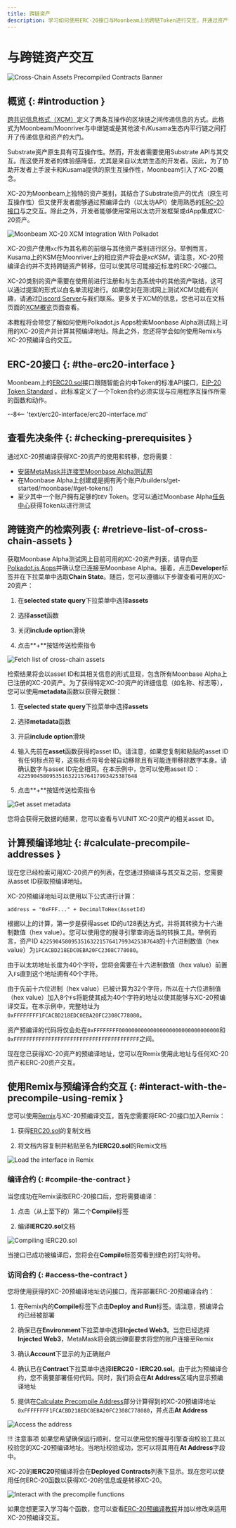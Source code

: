 ```yaml
---
title: 跨链资产
description: 学习如何使用ERC-20接口与Moonbeam上的跨链Token进行交互，并通过资产预编译合约在Moonbase Alpha测试网上查看其流程
---
```


# 与跨链资产交互

![Cross-Chain Assets Precompiled Contracts Banner](/images/builders/xcm/xc20/overview/xc20-banner.png)

## 概览 {: #introduction } 

[跨共识信息格式（XCM）](https://wiki.polkadot.network/docs/learn-crosschain)定义了两条互操作的区块链之间传递信息的方式。此格式为Moonbeam/Moonriver与中继链或是其他波卡/Kusama生态内平行链之间打开了传递信息和资产的大门。

Substrate资产原生具有可互操作性。然而，开发者需要使用Substrate API与其交互。而这使开发者的体验感降低，尤其是来自以太坊生态的开发者。因此，为了协助开发者上手波卡和Kusama提供的原生互操作性，Moonbeam引入了XC-20概念。

XC-20为Moonbeam上独特的资产类别，其结合了Substrate资产的优点（原生可互操作性）但又使开发者能够通过预编译合约（以太坊API）使用熟悉的[ERC-20接口](https://github.com/PureStake/moonbeam/blob/master/precompiles/assets-erc20/ERC20.sol)与之交互。除此之外，开发者能够使用常用以太坊开发框架或dApp集成XC-20资产。

![Moonbeam XC-20 XCM Integration With Polkadot](/images/builders/xcm/overview/overview-4.png)

XC-20资产使用`xc`作为其名称的前缀与其他资产类别进行区分。举例而言，Kusama上的KSM在Moonriver上的相应资产将会是*xcKSM*。请注意，XC-20预编译合约并不支持跨链资产转移，但可以使其尽可能接近标准的ERC-20接口。

XC-20类别的资产需要在使用前进行注册和与生态系统中的其他资产联结，这可以通过提案的形式以白名单流程进行。如果您对在测试网上测试XCM功能有兴趣，请通过[Discord Server](https://discord.gg/PfpUATX)与我们联系。更多关于XCM的信息，您也可以在文档页面的[XCM概览](/builders/xcm/overview/)页面查看。

本教程将会带您了解如何使用Polkadot.js Apps检索Moonbase Alpha测试网上可用的XC-20资产并计算其预编译地址。除此之外，您还将学会如何使用Remix与XC-20预编译合约交互。

## ERC-20接口 {: #the-erc20-interface }

Moonbeam上的[ERC20.sol](https://github.com/PureStake/moonbeam/blob/master/precompiles/assets-erc20/ERC20.sol)接口跟随智能合约中Token的标准API接口，[EIP-20 Token Standard](https://eips.ethereum.org/EIPS/eip-20) 。此标准定义了一个Token合约必须实现与应用程序互操作所需的函数和动作。

--8<-- 'text/erc20-interface/erc20-interface.md'

## 查看先决条件 {: #checking-prerequisites } 

通过XC-20预编译获得XC-20资产的使用和转移，您将需要：

- [安装MetaMask并连接至Moonbase Alpha测试网](/tokens/connect/metamask/)
- 在Moonbase Alpha上创建或是拥有两个账户/builders/get-started/moonbase/#get-tokens/)
- 至少其中一个账户拥有足够的`DEV` Token。您可以通过Moonbase Alpha[任务中心](/builders/get-started/moonbase/#get-tokens/)获得Token以进行测试

## 跨链资产的检索列表 {: #retrieve-list-of-cross-chain-assets }

获取Moonbase Alpha测试网上目前可用的XC-20资产列表，请导向至[Polkadot.js Apps](https://polkadot.js.org/apps/?rpc=wss%3A%2F%2Fwss.api.moonbase.moonbeam.network#/explorer)并确认您已连接至Moonbase Alpha。接着，点击**Developer**标签并在下拉菜单中选取**Chain State**。随后，您可以遵循以下步骤查看可用的XC-20资产：

1. 在**selected state query**下拉菜单中选择**assets**

2. 选择**asset**函数

3. 关闭**include option**滑块

4. 点击**+**按钮传送检索指令

![Fetch list of cross-chain assets](/images/builders/xcm/xc20/overview/xc20-1.png)

检索结果将会以asset ID和其相关信息的形式显现，包含所有Moonbase Alpha上已注册的XC-20资产。为了获得特定XC-20资产的详细信息（如名称、标志等），您可以使用**metadata**函数以获得元数据：

1. 在**selected state query**下拉菜单中选择**assets**

2. 选择**metadata**函数

3. 开启**include option**滑块

4. 输入先前在**asset**函数获得的asset ID。请注意，如果您复制和粘贴的asset ID有任何标点符号，这些标点符号会被自动移除且有可能连带移除数字本身。请确认数字与asset ID完全相同。在本示例中，您可以使用asset ID：`42259045809535163221576417993425387648`

5. 点击**+**按钮传送检索指令

![Get asset metadata](/images/builders/xcm/xc20/overview/xc20-2.png)

您将会获得元数据的结果，您可以查看与VUNIT XC-20资产的相关asset ID。

## 计算预编译地址 {: #calculate-precompile-addresses }

现在您已经检索可用XC-20资产的列表，在您通过预编译与其交互之前，您需要从asset ID获取预编译地址。

XC-20预编译地址可以使用以下公式进行计算：

```
address = "0xFFF..." + DecimalToHex(AssetId)
```

根据以上的计算，第一步是获得asset ID的u128表达方式，并将其转换为十六进制数值（hex value）。您可以使用您的搜寻引擎查询适当的转换工具。举例而言，资产ID `42259045809535163221576417993425387648`的十六进制数值（hex value）为`1FCACBD218EDC0EBA20FC2308C778080`。

由于以太坊地址长度为40个字符，您将会需要在十六进制数值（hex value）前置入`F`s直到这个地址拥有40个字符。

由于先前十六位进制（hex value）已被计算为32个字符，所以在十六位进制值（hex value）加入8个`F`s将能使其成为40个字符的地址以使其能够与XC-20预编译交互。在本示例中，完整地址为`0xFFFFFFFF1FCACBD218EDC0EBA20FC2308C778080`。

资产预编译的代码将仅会处在`0xFFFFFFFF00000000000000000000000000000000`和`0xFFFFFFFFFFFFFFFFFFFFFFFFFFFFFFFFFFFFFFFF`之间。

现在您已获得XC-20资产的预编译地址，您可以在Remix使用此地址与任何XC-20资产和ERC-20资产交互。

## 使用Remix与预编译合约交互 {: #interact-with-the-precompile-using-remix }

您可以使用[Remix](https://remix.ethereum.org/)与XC-20预编译交互，首先您需要将ERC-20接口加入Remix：

1. 获得[ERC20.sol](https://github.com/PureStake/moonbeam/blob/master/precompiles/assets-erc20/ERC20.sol)的复制文档

2. 将文档内容复制并粘贴至名为**IERC20.sol**的Remix文档

![Load the interface in Remix](/images/builders/xcm/xc20/overview/xc20-3.png)

### 编译合约 {: #compile-the-contract }

当您成功在Remix读取ERC-20接口后，您将需要编译：

1. 点击（从上至下的）第二个**Compile**标签

2. 编译**IERC20.sol**文档

![Compiling IERC20.sol](/images/builders/xcm/xc20/overview/xc20-4.png)

当接口已成功被编译后，您将会在**Compile**标签旁看到绿色的打勾符号。

### 访问合约 {: #access-the-contract }

您将使用获得的XC-20预编译地址访问接口，而非部署ERC-20预编译合约：

1. 在Remix内的**Compile**标签下点击**Deploy and Run**标签。请注意，预编译合约已经被部署

2. 确保已在**Environment**下拉菜单中选择**Injected Web3**。当您已经选择**Injected Web3**，MetaMask将会跳出弹窗要求将您的账户连接至Remix

3. 确认**Account**下显示的为正确账户

4. 确认已在**Contract**下拉菜单中选择**IERC20 - IERC20.sol**。由于此为预编译合约，您不需要部署任何代码。同时，我们将会在**At Address**区域内显示预编译地址

5. 提供在[Calculate Precompile Address](#calculate-precompile-address)部分计算得到的XC-20预编译地址`0xFFFFFFFF1FCACBD218EDC0EBA20FC2308C778080`，并点击**At Address**

![Access the address](/images/builders/xcm/xc20/overview/xc20-5.png)

!!! 注意事项
    如果您希望确保运行顺利，您可以使用您的搜寻引擎查询校验工具以校验您的XC-20预编译地址。当地址校验成功，您可以将其用在**At Address**字段中。

XC-20的**IERC20**预编译将会在**Deployed Contracts**列表下显示。现在您可以使用任何ERC-20函数以获得XC-20的信息或是转移XC-20。

![Interact with the precompile functions](/images/builders/xcm/xc20/overview/xc20-6.png)

如果您想更深入学习每个函数，您可以查看[ERC-20预编译教程](/builders/tools/precompiles/erc20)并加以修改来适用XC-20预编译交互。